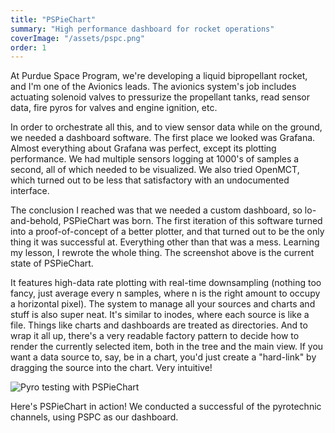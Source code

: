 ```yaml
---
title: "PSPieChart"
summary: "High performance dashboard for rocket operations"
coverImage: "/assets/pspc.png"
order: 1
---
```


At Purdue Space Program, we're developing a liquid bipropellant rocket, and I'm one of the Avionics leads. The avionics system's job includes actuating solenoid valves to pressurize the propellant tanks, read sensor data, fire pyros for valves and engine ignition, etc.

In order to orchestrate all this, and to view sensor data while on the ground, we needed a dashboard software. The first place we looked was Grafana. Almost everything about Grafana was perfect, except its plotting performance. We had multiple sensors logging at 1000's of samples a second, all of which needed to be visualized. We also tried OpenMCT, which turned out to be less that satisfactory with an undocumented interface.

The conclusion I reached was that we needed a custom dashboard, so lo-and-behold, PSPieChart was born. The first iteration of this software turned into a proof-of-concept of a better plotter, and that turned out to be the only thing it was successful at. Everything other than that was a mess. Learning my lesson, I rewrote the whole thing. The screenshot above is the current state of PSPieChart.

It features high-data rate plotting with real-time downsampling (nothing too fancy, just average every n samples, where n is the right amount to occupy a horizontal pixel). The system to manage all your sources and charts and stuff is also super neat. It's similar to inodes, where each source is like a file. Things like charts and dashboards are treated as directories. And to wrap it all up, there's a very readable factory pattern to decide how to render the currently selected item, both in the tree and the main view. If you want a data source to, say, be in a chart, you'd just create a "hard-link" by dragging the source into the chart. Very intuitive!

![Pyro testing with PSPieChart](/assets/pyrotest.jpg)

Here's PSPieChart in action! We conducted a successful of the pyrotechnic channels, using PSPC as our dashboard.
